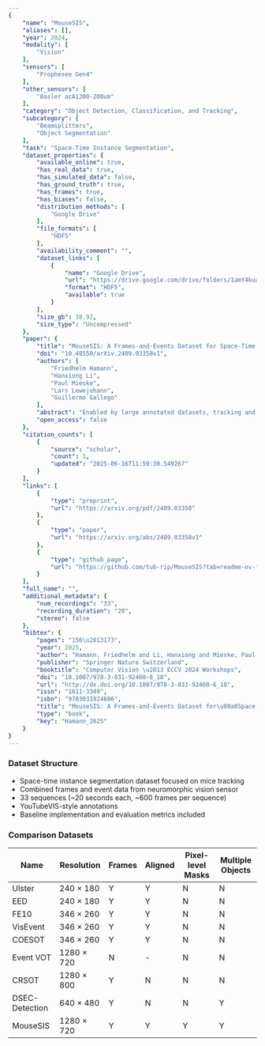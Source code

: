 ```yaml
---
{
    "name": "MouseSIS",
    "aliases": [],
    "year": 2024,
    "modality": [
        "Vision"
    ],
    "sensors": [
        "Prophesee Gen4"
    ],
    "other_sensors": [
        "Basler acA1300-200um"
    ],
    "category": "Object Detection, Classification, and Tracking",
    "subcategory": [
        "Beamsplitters",
        "Object Segmentation"
    ],
    "task": "Space-Time Instance Segmentation",
    "dataset_properties": {
        "available_online": true,
        "has_real_data": true,
        "has_simulated_data": false,
        "has_ground_truth": true,
        "has_frames": true,
        "has_biases": false,
        "distribution_methods": [
            "Google Drive"
        ],
        "file_formats": [
            "HDF5"
        ],
        "availability_comment": "",
        "dataset_links": [
            {
                "name": "Google Drive",
                "url": "https://drive.google.com/drive/folders/1amY4kuaZFWdpgHg4RfTrw9Qb-tKrM-8h",
                "format": "HDF5",
                "available": true
            }
        ],
        "size_gb": 38.92,
        "size_type": "Uncompressed"
    },
    "paper": {
        "title": "MouseSIS: A Frames-and-Events Dataset for Space-Time Instance Segmentation of Mice",
        "doi": "10.48550/arXiv.2409.03358v1",
        "authors": [
            "Friedhelm Hamann",
            "Hanxiong Li",
            "Paul Mieske",
            "Lars Lewejohann",
            "Guillermo Gallego"
        ],
        "abstract": "Enabled by large annotated datasets, tracking and segmentation of objects in videos has made remarkable progress in recent years. Despite these advancements, algorithms still struggle under degraded conditions and during fast movements. Event cameras are novel sensors with high temporal resolution and high dynamic range that offer promising advantages to address these challenges. However, annotated data for developing learning-based mask-level tracking algorithms with events is not available. To this end, we introduce: ($i$) a new task termed \\emph{space-time instance segmentation}, similar to video instance segmentation, whose goal is to segment instances throughout the entire duration of the sensor input (here, the input are quasi-continuous events and optionally aligned frames); and ($ii$) \\emph{\\dname}, a dataset for the new task, containing aligned grayscale frames and events. It includes annotated ground-truth labels (pixel-level instance segmentation masks) of a group of up to seven freely moving and interacting mice. We also provide two reference methods, which show that leveraging event data can consistently improve tracking performance, especially when used in combination with conventional cameras. The results highlight the potential of event-aided tracking in difficult scenarios. We hope our dataset opens the field of event-based video instance segmentation and enables the development of robust tracking algorithms for challenging conditions.\\url{https://github.com/tub-rip/MouseSIS}",
        "open_access": false
    },
    "citation_counts": [
        {
            "source": "scholar",
            "count": 1,
            "updated": "2025-06-16T11:59:30.549267"
        }
    ],
    "links": [
        {
            "type": "preprint",
            "url": "https://arxiv.org/pdf/2409.03358"
        },
        {
            "type": "paper",
            "url": "https://arxiv.org/abs/2409.03358v1"
        },
        {
            "type": "github_page",
            "url": "https://github.com/tub-rip/MouseSIS?tab=readme-ov-file"
        }
    ],
    "full_name": "",
    "additional_metadata": {
        "num_recordings": "33",
        "recording_duration": "20",
        "stereo": false
    },
    "bibtex": {
        "pages": "156\u2013173",
        "year": 2025,
        "author": "Hamann, Friedhelm and Li, Hanxiong and Mieske, Paul and Lewejohann, Lars and Gallego, Guillermo",
        "publisher": "Springer Nature Switzerland",
        "booktitle": "Computer Vision \u2013 ECCV 2024 Workshops",
        "doi": "10.1007/978-3-031-92460-6_10",
        "url": "http://dx.doi.org/10.1007/978-3-031-92460-6_10",
        "issn": "1611-3349",
        "isbn": "9783031924606",
        "title": "MouseSIS: A Frames-and-Events Dataset for\u00a0Space-Time Instance Segmentation of\u00a0Mice",
        "type": "book",
        "key": "Hamann_2025"
    }
}
---
```


### Dataset Structure

- Space-time instance segmentation dataset focused on mice tracking
- Combined frames and event data from neuromorphic vision sensor
- 33 sequences (~20 seconds each, ~600 frames per sequence)
- YouTubeVIS-style annotations
- Baseline implementation and evaluation metrics included

### Comparison Datasets

| **Name**       | **Resolution** | **Frames** | **Aligned** | **Pixel-level Masks** | **Multiple Objects** |
| -------------- | -------------- | ---------- | ----------- | --------------------- | -------------------- |
| Ulster         | 240 × 180      | Y          | Y           | N                     | N                    |
| EED            | 240 × 180      | Y          | Y           | N                     | N                    |
| FE10           | 346 × 260      | Y          | Y           | N                     | N                    |
| VisEvent       | 346 × 260      | Y          | Y           | N                     | N                    |
| COESOT         | 346 × 260      | Y          | Y           | N                     | N                    |
| Event VOT      | 1280 × 720     | N          | -           | N                     | N                    |
| CRSOT          | 1280 × 800     | Y          | N           | N                     | N                    |
| DSEC-Detection | 640 × 480      | Y          | N           | N                     | Y                    |
| MouseSIS       | 1280 × 720     | Y          | Y           | Y                     | Y                    |
